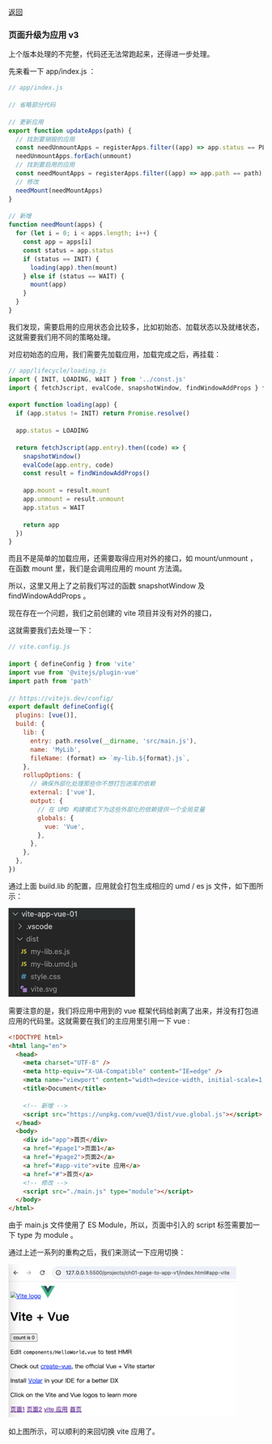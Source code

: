 [返回](/README.md)

### 页面升级为应用 v3

上个版本处理的不完整，代码还无法常跑起来，还得进一步处理。

先来看一下 app/index.js ：

```js
// app/index.js

// 省略部分代码

// 更新应用
export function updateApps(path) {
  // 找到要销毁的应用
  const needUnmountApps = registerApps.filter((app) => app.status == PLAY && app.path != path)
  needUnmountApps.forEach(unmount)
  // 找到要启用的应用
  const needMountApps = registerApps.filter((app) => app.path == path)
  // 修改
  needMount(needMountApps)
}

// 新增
function needMount(apps) {
  for (let i = 0; i < apps.length; i++) {
    const app = apps[i]
    const status = app.status
    if (status == INIT) {
      loading(app).then(mount)
    } else if (status == WAIT) {
      mount(app)
    }
  }
}
```

我们发现，需要启用的应用状态会比较多，比如初始态、加载状态以及就绪状态，这就需要我们用不同的策略处理。

对应初始态的应用，我们需要先加载应用，加载完成之后，再挂载：

```js
// app/lifecycle/loading.js
import { INIT, LOADING, WAIT } from '../const.js'
import { fetchJscript, evalCode, snapshotWindow, findWindowAddProps } from '../utils.js'

export function loading(app) {
  if (app.status != INIT) return Promise.resolve()

  app.status = LOADING

  return fetchJscript(app.entry).then((code) => {
    snapshotWindow()
    evalCode(app.entry, code)
    const result = findWindowAddProps()

    app.mount = result.mount
    app.unmount = result.unmount
    app.status = WAIT

    return app
  })
}
```

而且不是简单的加载应用，还需要取得应用对外的接口，如 mount/unmount ，在函数 mount 里，我们是会调用应用的 mount 方法滴。

所以，这里又用上了之前我们写过的函数 snapshotWindow 及 findWindowAddProps 。

现在存在一个问题，我们之前创建的 vite 项目并没有对外的接口，

这就需要我们去处理一下：

```js
// vite.config.js

import { defineConfig } from 'vite'
import vue from '@vitejs/plugin-vue'
import path from 'path'

// https://vitejs.dev/config/
export default defineConfig({
  plugins: [vue()],
  build: {
    lib: {
      entry: path.resolve(__dirname, 'src/main.js'),
      name: 'MyLib',
      fileName: (format) => `my-lib.${format}.js`,
    },
    rollupOptions: {
      // 确保外部化处理那些你不想打包进库的依赖
      external: ['vue'],
      output: {
        // 在 UMD 构建模式下为这些外部化的依赖提供一个全局变量
        globals: {
          vue: 'Vue',
        },
      },
    },
  },
})
```

通过上面 build.lib 的配置，应用就会打包生成相应的 umd / es js 文件，如下图所示：

<img src="../images/ch01/img012.png" width="250px">

需要注意的是，我们将应用中用到的 vue 框架代码给剥离了出来，并没有打包进应用的代码里。这就需要在我们的主应用里引用一下 vue :

```html
<!DOCTYPE html>
<html lang="en">
  <head>
    <meta charset="UTF-8" />
    <meta http-equiv="X-UA-Compatible" content="IE=edge" />
    <meta name="viewport" content="width=device-width, initial-scale=1.0" />
    <title>Document</title>

    <!-- 新增 -->
    <script src="https://unpkg.com/vue@3/dist/vue.global.js"></script>
  </head>
  <body>
    <div id="app">首页</div>
    <a href="#page1">页面1</a>
    <a href="#page2">页面2</a>
    <a href="#app-vite">vite 应用</a>
    <a href="#">首页</a>
    <!-- 修改 -->
    <script src="./main.js" type="module"></script>
  </body>
</html>
```

由于 main.js 文件使用了 ES Module，所以，页面中引入的 script 标签需要加一下 type 为 module 。

通过上述一系列的重构之后，我们来测试一下应用切换：

<!-- ![img](../images/ch01/img010.png) -->

<img src="../images/ch01/img010.png" width="450px">

如上图所示，可以顺利的来回切换 vite 应用了。
